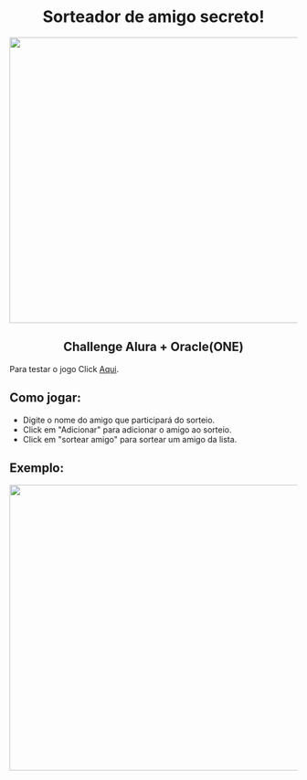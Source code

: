 <h1 align="center"> Sorteador de amigo secreto! </h1>

<a href="https://rafaeljesusdev.github.io/challenge-amigo-secreto-one-alura/
"><img src="https://github.com/user-attachments/assets/ed9c14fd-5c39-469a-97ab-49512e010f5e"
align="center" height="500" width="1000" ></a>


<h2 align="center"> Challenge Alura + Oracle(ONE) </h2>

Para testar o jogo Click <a href="https://rafaeljesusdev.github.io/challenge-amigo-secreto-one-alura/">Aqui</a>.


## Como jogar:
- Digite o nome do amigo que participará do sorteio.
- Click em "Adicionar" para adicionar o amigo ao sorteio.
- Click em "sortear amigo" para sortear um amigo da lista.

## Exemplo:
<a href="https://rafaeljesusdev.github.io/challenge-amigo-secreto-one-alura/
"><img src="https://github.com/user-attachments/assets/9b707042-6adf-4192-bb7f-5282d8259f19"
align="center" height="500" width="1000" ></a>
